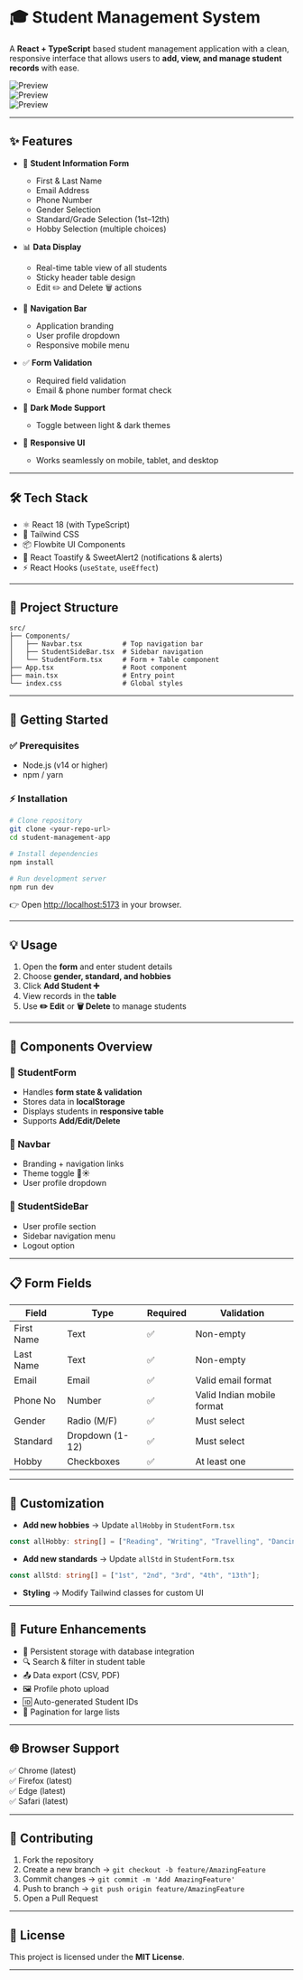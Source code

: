 
# 🎓 Student Management System

A **React + TypeScript** based student management application with a clean, responsive interface that allows users to **add, view, and manage student records** with ease.  

![Preview]((image.png))  
![Preview]((image-1.png))  
![Preview]((image-2.png))  

---

## ✨ Features

- 📝 **Student Information Form**
  - First & Last Name  
  - Email Address  
  - Phone Number  
  - Gender Selection  
  - Standard/Grade Selection (1st–12th)  
  - Hobby Selection (multiple choices)  

- 📊 **Data Display**
  - Real-time table view of all students  
  - Sticky header table design  
  - Edit ✏️ and Delete 🗑️ actions  

- 🧭 **Navigation Bar**
  - Application branding  
  - User profile dropdown  
  - Responsive mobile menu  

- ✅ **Form Validation**
  - Required field validation  
  - Email & phone number format check  

- 🌙 **Dark Mode Support**
  - Toggle between light & dark themes  

- 📱 **Responsive UI**
  - Works seamlessly on mobile, tablet, and desktop  

---

## 🛠️ Tech Stack

- ⚛️ React 18 (with TypeScript)  
- 🎨 Tailwind CSS  
- 📦 Flowbite UI Components  
- 🔔 React Toastify & SweetAlert2 (notifications & alerts)  
- ⚡ React Hooks (`useState`, `useEffect`)  

---

## 📁 Project Structure

```
src/
├── Components/
│   ├── Navbar.tsx          # Top navigation bar
│   ├── StudentSideBar.tsx  # Sidebar navigation
│   └── StudentForm.tsx     # Form + Table component
├── App.tsx                 # Root component
├── main.tsx                # Entry point
└── index.css               # Global styles
```

---

## 🚀 Getting Started

### ✅ Prerequisites
- Node.js (v14 or higher)  
- npm / yarn  

### ⚡ Installation
```bash
# Clone repository
git clone <your-repo-url>
cd student-management-app

# Install dependencies
npm install

# Run development server
npm run dev
```

👉 Open [http://localhost:5173](http://localhost:5173) in your browser.  

---

## 💡 Usage

1. Open the **form** and enter student details  
2. Choose **gender, standard, and hobbies**  
3. Click **Add Student ➕**  
4. View records in the **table**  
5. Use **✏️ Edit** or **🗑️ Delete** to manage students  

---

## 🔧 Components Overview

### 📌 StudentForm
- Handles **form state & validation**  
- Stores data in **localStorage**  
- Displays students in **responsive table**  
- Supports **Add/Edit/Delete**  

### 📌 Navbar
- Branding + navigation links  
- Theme toggle 🌙☀️  
- User profile dropdown  

### 📌 StudentSideBar
- User profile section  
- Sidebar navigation menu  
- Logout option  

---

## 📋 Form Fields

| Field       | Type            | Required | Validation |
|-------------|-----------------|----------|------------|
| First Name  | Text            | ✅       | Non-empty |
| Last Name   | Text            | ✅       | Non-empty |
| Email       | Email           | ✅       | Valid email format |
| Phone No    | Number          | ✅       | Valid Indian mobile format |
| Gender      | Radio (M/F)     | ✅       | Must select |
| Standard    | Dropdown (1-12) | ✅       | Must select |
| Hobby       | Checkboxes      | ✅       | At least one |

---

## 🎨 Customization

- **Add new hobbies** → Update `allHobby` in `StudentForm.tsx`  
```ts
const allHobby: string[] = ["Reading", "Writing", "Travelling", "Dancing", "Music"];
```

- **Add new standards** → Update `allStd` in `StudentForm.tsx`  
```ts
const allStd: string[] = ["1st", "2nd", "3rd", "4th", "13th"];
```

- **Styling** → Modify Tailwind classes for custom UI  

---

## 🔮 Future Enhancements

- 💾 Persistent storage with database integration  
- 🔍 Search & filter in student table  
- 📤 Data export (CSV, PDF)  
- 🖼️ Profile photo upload  
- 🆔 Auto-generated Student IDs  
- 📑 Pagination for large lists  

---

## 🌐 Browser Support

✅ Chrome (latest)  
✅ Firefox (latest)  
✅ Edge (latest)  
✅ Safari (latest)  

---

## 🤝 Contributing

1. Fork the repository  
2. Create a new branch → `git checkout -b feature/AmazingFeature`  
3. Commit changes → `git commit -m 'Add AmazingFeature'`  
4. Push to branch → `git push origin feature/AmazingFeature`  
5. Open a Pull Request  

---

## 📄 License

This project is licensed under the **MIT License**.  

---
